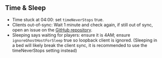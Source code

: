 ## Time & Sleep

- Time stuck at 04:00: set `timeNeverStops` true.
- Clients out-of-sync: Wait 1 minute and check again, if still out of sync, open an issue on the [GitHub repository](https://github.com/ifBars/S1DedicatedServers/issues).
- Sleeping says waiting for players: ensure it is 4AM; ensure `ignoreGhostHostForSleep` true so loopback client is ignored. (Sleeping in a bed will likely break the client sync, it is recommended to use the timeNeverStops setting instead)


